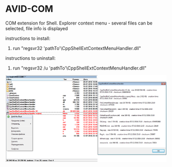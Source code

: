 # AVID-COM
COM extension for Shell. Explorer context menu - several files can be selected, file info is displayed

instructions to install:
1) run "regsvr32 'pathTo'\CppShellExtContextMenuHandler.dll"

instructions to uninstall:
1) run "regsvr32 /u 'pathTo'\CppShellExtContextMenuHandler.dll"

![](thumbnail.png)
